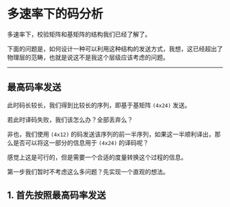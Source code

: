 # 多速率下的码分析

多速率下，校验矩阵和基矩阵的结构我们已经了解了。

下面的问题是，如何设计一种可以利用这种结构的发送方式，我想，这已经超出了物理层的范畴，也就是说这不是我这个层级应该考虑的问题。

---

## 最高码率发送

此时码长较长，我们得到比较长的序列，即基于基矩阵 `(4x24)` 发送。

若此时译码失败，我们该怎么办？全部丢弃么？

非也，我们使用 `(4x12)` 的码发送该序列的前一半序列，如果这一半顺利译出，那么是否可以将这一部分的信息用于 `(4x24)` 的译码呢？

感觉上这是可行的，但是需要一个合适的度量转换这个过程的信息。

第一步我们暂时不考虑这么多问题？先实现一个直观的想法。

## 1. 首先按照最高码率发送


